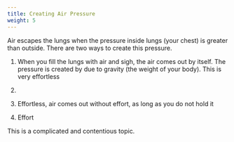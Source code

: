 ```yaml
---
title: Creating Air Pressure
weight: 5
---
```


Air escapes the lungs when the pressure inside lungs (your chest) is greater than outside.
There are two ways to create this pressure.

1. When you fill the lungs with air and sigh, the air comes out by itself. The pressure is created by due to gravity (the weight of your body). This is very effortless 
2.

1. Effortless, air comes out without effort, as long as you do not hold it
2. Effort





This is a complicated and contentious topic.
